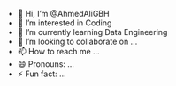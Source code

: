 - 👋 Hi, I’m @AhmedAliGBH
- 👀 I’m interested in Coding
- 🌱 I’m currently learning Data Engineering
- 💞️ I’m looking to collaborate on ...
- 📫 How to reach me ...
- 😄 Pronouns: ...
- ⚡ Fun fact: ...

<!---
AhmedAliGBH/AhmedAliGBH is a ✨ special ✨ repository because its `README.md` (this file) appears on your GitHub profile.
You can click the Preview link to take a look at your changes.
--->

